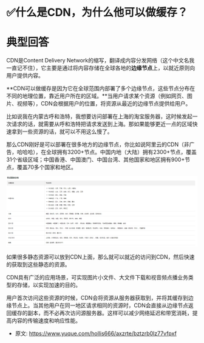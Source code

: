 # ✅什么是CDN，为什么他可以做缓存？
<!--page header-->

<a name="quA95"></a>
# 典型回答

CDN是Content Delivery Network的缩写，翻译成内容分发网络（这个中文名我一直记不住），它主要是通过将内容存储在全球各地的**边缘节点**上，以就近原则向用户提供内容。

**CDN可以做缓存是因为它在全球范围内部署了多个边缘节点，这些节点分布在不同的地理位置，靠近用户所在的区域。**当用户请求某个资源（例如网页、图片、视频等），CDN会根据用户的位置，将资源从最近的边缘节点提供给用户。

比如说我在内蒙古呼和浩特，我想要访问部署在上海的淘宝服务器，这时候发起一次请求的话，就需要从呼和浩特把请求发送到上海。那如果能够更近一点的区域快速拿到一些资源的话，就可以不用这么慢了。

那么CDN刚好是可以部署在很多地方的边缘节点，你比如说阿里云的CDN（非广告，哈哈哈），在全球拥有3200+节点。中国内地（大陆）拥有2300+节点，覆盖31个省级区域；中国香港、中国澳门、中国台湾、其他国家和地区拥有900+节点，覆盖70多个国家和地区。

![image.png](./img/pLYrWDWRphymPOqm/1685247503762-461d1a9f-4c3c-4e7b-b296-ee2be0bf63ae-903333.png)

如果很多静态资源可以放到CDN上面，那么就可以就近的访问到CDN，然后快速的获取到这些静态的资源。

CDN具有广泛的应用场景，可实现图片小文件、大文件下载和视音频点播业务类型的存储，以实现加速的目的。

用户首次访问这些资源的时候，CDN会将资源从服务器获取到，并将其缓存到边缘节点上。当其他用户在同一地区请求相同的资源时，CDN会直接从边缘节点返回缓存的副本，而不必再次访问源服务器。这样可以减少网络延迟和带宽消耗，提高内容的传输速度和响应性能。




<!--page footer-->
- 原文: <https://www.yuque.com/hollis666/axzrte/bztzrb0lz77vfpxf>